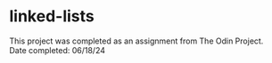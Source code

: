 # linked-lists

This project was completed as an assignment from The Odin Project.  
Date completed: 06/18/24
